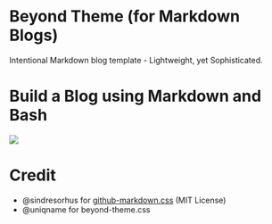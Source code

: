 # Beyond Theme (for Markdown Blogs)

Intentional Markdown blog template - Lightweight, yet Sophisticated.

# Build a Blog using Markdown and Bash

[![](https://user-images.githubusercontent.com/122831/113492733-e735cc80-9496-11eb-8787-43fee2671891.jpg)](https://www.youtube.com/watch?v=LlYrvZuIYUQ&list=PLxki0D-ilnqZfyo2dZe11ZNGP7RJxJcoA&index=11&rel=0)

# Credit

-   @sindresorhus for [github-markdown.css](https://github.com/sindresorhus/github-markdown-css) (MIT License)
-   @uniqname for beyond-theme.css

